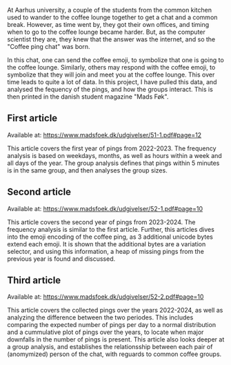 At Aarhus university, a couple of the students from the common kitchen used to wander to the coffee lounge together to get a chat and a common break.
However, as time went by, they got their own offices, and timing when to go to the coffee lounge became harder.
But, as the computer scientist they are, they knew that the answer was the internet, and so the "Coffee ping chat" was born.

In this chat, one can send the coffee emoji, to symbolize that one is going to the coffee lounge. Similarly, others may respond with the coffee emoji, to symbolize that they will join and meet you at the coffee lounge.
This over time leads to quite a lot of data.
In this project, I have pulled this data, and analysed the fequency of the pings, and how the groups interact.
This is then printed in the danish student magazine "Mads Føk".


## First article
Available at: https://www.madsfoek.dk/udgivelser/51-1.pdf#page=12

This article covers the first year of pings from 2022-2023.
The frequency analysis is based on weekdays, months, as well as hours within a week and all days of the year.
The group analysis defines that pings within 5 minutes is in the same group, and then analyses the group sizes.


## Second article
Available at: https://www.madsfoek.dk/udgivelser/52-1.pdf#page=10

This article covers the second year of pings from 2023-2024.
The frequency analysis is similar to the first article.
Further, this articles dives into the emoji encoding of the coffee ping, as 3 additional unicode bytes extend each emoji.
It is shown that the additional bytes are a variation selector, and using this information, a heap of missing pings from the previous year is found and discussed.


## Third article
Available at: https://www.madsfoek.dk/udgivelser/52-2.pdf#page=10

This article covers the collected pings over the years 2022-2024, as well as analyzing the difference between the two periodes.
This includes comparing the expected number of pings per day to a normal distribution and a cummulative plot of pings over the years, to locate when major downfalls in the number of pings is present.
This article also looks deeper at a group analysis, and establishes the relationsship between each pair of (anomymized) person of the chat, with reguards to common coffee groups.
